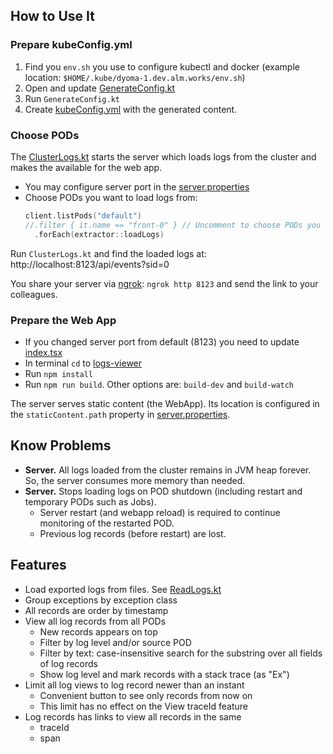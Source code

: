 ## How to Use It
### Prepare kubeConfig.yml
1. Find you `env.sh` you use to configure kubectl and docker (example location: `$HOME/.kube/dyoma-1.dev.alm.works/env.sh`)
2. Open and update [GenerateConfig.kt](src/main/kotlin/com/almworks/dyoma/kubenetes/logs/apps/GenerateConfig.kt)
3. Run `GenerateConfig.kt`
4. Create [kubeConfig.yml](src/main/resources/com/almworks/dyoma/kubenetes/logs/server/kubeConfig.yml) with the generated content.
### Choose PODs
The [ClusterLogs.kt](src/main/kotlin/com/almworks/dyoma/kubenetes/logs/apps/ClusterLogs.kt) starts the server which 
loads logs from the cluster and makes the available for the web app.
 * You may configure server port in the [server.properties](src/main/resources/com/almworks/dyoma/kubenetes/logs/server/server.properties)
 * Choose PODs you want to load logs from:
    ```kotlin
    client.listPods("default")
    //.filter { it.name == "front-0" } // Uncomment to choose PODs you want to load logs from
      .forEach(extractor::loadLogs)
    ```
Run `ClusterLogs.kt` and find the loaded logs at: http://localhost:8123/api/events?sid=0

You share your server via [ngrok](https://ngrok.com/): `ngrok http 8123` and send the link to your colleagues.
### Prepare the Web App
* If you changed server port from default (8123) you need to update [index.tsx](logs-viewer/src/ui/index.tsx)
* In terminal `cd` to [logs-viewer](logs-viewer)
* Run `npm install`
* Run `npm run build`. Other options are: `build-dev` and `build-watch`

The server serves static content (the WebApp). 
Its location is configured in the `staticContent.path` property in [server.properties](src/main/resources/com/almworks/dyoma/kubenetes/logs/server/server.properties). 

## Know Problems
* **Server.** All logs loaded from the cluster remains in JVM heap forever. So, the server consumes more memory than needed.
* **Server.** Stops loading logs on POD shutdown (including restart and temporary PODs such as Jobs).
  * Server restart (and webapp reload) is required to continue monitoring of the restarted POD. 
  * Previous log records (before restart) are lost. 

## Features
* Load exported logs from files. See [ReadLogs.kt](src/main/kotlin/com/almworks/dyoma/kubenetes/logs/apps/ReadLogs.kt)
* Group exceptions by exception class
* All records are order by timestamp
* View all log records from all PODs
  * New records appears on top
  * Filter by log level and/or source POD
  * Filter by text: case-insensitive search for the substring over all fields of log records
  * Show log level and mark records with a stack trace (as "Ex") 
* Limit all log views to log record newer than an instant
  * Convenient button to see only records from now on
  * This limit has no effect on the View traceId feature
* Log records has links to view all records in the same
  * traceId
  * span